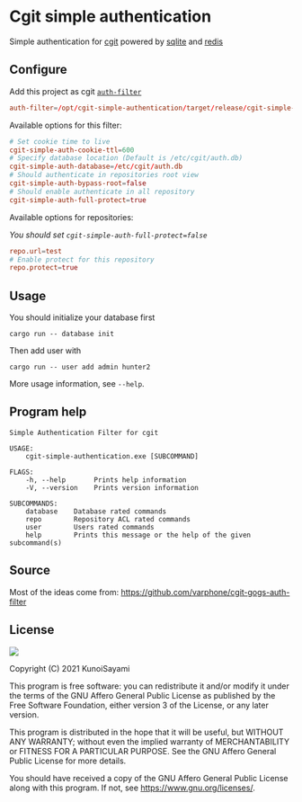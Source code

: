 # Cgit simple authentication

Simple authentication for [cgit](https://wiki.archlinux.org/title/Cgit) powered by [sqlite](https://wiki.archlinux.org/title/SQLite) and [redis](https://wiki.archlinux.org/title/Redis)

## Configure

Add this project as cgit [`auth-filter`](https://man.archlinux.org/man/cgitrc.5#FILTER_API)

```conf
auth-filter=/opt/cgit-simple-authentication/target/release/cgit-simple-authentication
```

Available options for this filter:

```conf
# Set cookie time to live
cgit-simple-auth-cookie-ttl=600
# Specify database location (Default is /etc/cgit/auth.db) 
cgit-simple-auth-database=/etc/cgit/auth.db
# Should authenticate in repositories root view
cgit-simple-auth-bypass-root=false
# Should enable authenticate in all repository
cgit-simple-auth-full-protect=true
```

Available options for repositories:

_You should set `cgit-simple-auth-full-protect=false`_

```conf
repo.url=test
# Enable protect for this repository
repo.protect=true
```

## Usage

You should initialize your database first

```shell
cargo run -- database init
```

Then add user with

```shell
cargo run -- user add admin hunter2
```

More usage information, see `--help`.

## Program help

```plain
Simple Authentication Filter for cgit

USAGE:
    cgit-simple-authentication.exe [SUBCOMMAND]

FLAGS:
    -h, --help       Prints help information
    -V, --version    Prints version information

SUBCOMMANDS:
    database    Database rated commands
    repo        Repository ACL rated commands
    user        Users rated commands
    help        Prints this message or the help of the given subcommand(s)
```

## Source

Most of the ideas come from: https://github.com/varphone/cgit-gogs-auth-filter

## License

[![](https://www.gnu.org/graphics/agplv3-155x51.png)](https://www.gnu.org/licenses/agpl-3.0.txt)

Copyright (C) 2021 KunoiSayami

This program is free software: you can redistribute it and/or modify it under the terms of the GNU Affero General Public License as published by the Free Software Foundation, either version 3 of the License, or any later version.

This program is distributed in the hope that it will be useful, but WITHOUT ANY WARRANTY; without even the implied warranty of MERCHANTABILITY or FITNESS FOR A PARTICULAR PURPOSE. See the GNU Affero General Public License for more details.

You should have received a copy of the GNU Affero General Public License along with this program. If not, see <https://www.gnu.org/licenses/>.
